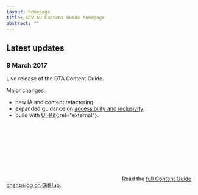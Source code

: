 ```yaml
---
layout: homepage
title: GOV.AU Content Guide homepage
abstract: ""
---
```


## Latest updates

### 8 March 2017

Live release of the DTA Content Guide.

Major changes:

- new IA and content refactoring
- expanded guidance on [accessibility and inclusivity](/accessibility-inclusivity)
- build with [UI-Kit](https://github.com/AusDTO/gov-au-ui-kit){:rel="external"}.

<p>
<svg class="icon-inline fa-github" role="img" title="GitHub icon" aria-labelledby="fa-github-alt-source">
<title id="fa-github-alt-source" lang="en">GitHub icon</title>
<use xlink:href="/assets/spritesheet.svg#fa-github"/>
</svg> Read the <a href="https://github.com/govau/content-guide/blob/master/CHANGELOG.md" rel="external">full Content Guide changelog on GitHub</a>.
</p>
